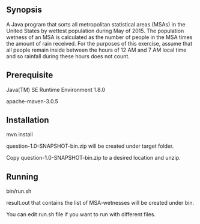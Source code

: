 ## Synopsis

A Java program that sorts all metropolitan statistical areas (MSAs) in the United States by wettest population during May of 2015.  The population wetness of an MSA is calculated as the number of people in the MSA times the amount of rain received.  For the purposes of this exercise, assume that all people remain inside between the hours of 12 AM and 7 AM local time and so rainfall during these hours does not count.

## Prerequisite

Java(TM) SE Runtime Environment 1.8.0

apache-maven-3.0.5

## Installation

mvn install

question-1.0-SNAPSHOT-bin.zip  will be created under target folder.

Copy question-1.0-SNAPSHOT-bin.zip to a desired location and unzip.

## Running

bin/run.sh 

result.out that contains the list of MSA-wetnesses will be created under bin.

You can edit run.sh file if you want to run with different files.
